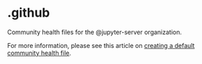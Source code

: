 # .github

Community health files for the @jupyter-server organization.

For more information, please see this article on [creating a default community health file](https://help.github.com/en/articles/creating-a-default-community-health-file-for-your-organization).
